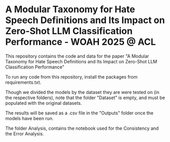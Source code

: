 # A Modular Taxonomy for Hate Speech Definitions and Its Impact on Zero-Shot LLM Classification Performance - WOAH 2025 @ ACL

This repository contains the code and data for the paper "A Modular Taxonomy for Hate Speech Definitions and Its Impact on Zero-Shot LLM Classification Performance" 

To run any code from this repository, install the packages from requirements.txt.

Though we divided the models by the dataset they are were tested on (in the respective folders), note that the folder "Dataset" is empty, and must be populated with the original datasets.

The results will be saved as a .csv file in the "Outputs" folder once the models have been run.

The folder Analysis, contains the notebook used for the Consistency and the Error Analysis.




